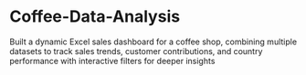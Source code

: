 # Coffee-Data-Analysis
Built a dynamic Excel sales dashboard for a coffee shop, combining multiple datasets to track sales trends, customer contributions, and country performance with interactive filters for deeper insights
